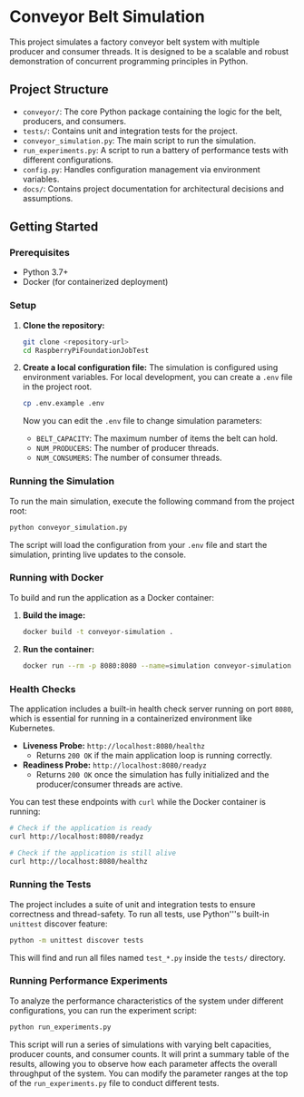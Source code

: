 # Conveyor Belt Simulation

This project simulates a factory conveyor belt system with multiple producer and consumer threads. It is designed to be a scalable and robust demonstration of concurrent programming principles in Python.

## Project Structure

- `conveyor/`: The core Python package containing the logic for the belt, producers, and consumers.
- `tests/`: Contains unit and integration tests for the project.
- `conveyor_simulation.py`: The main script to run the simulation.
- `run_experiments.py`: A script to run a battery of performance tests with different configurations.
- `config.py`: Handles configuration management via environment variables.
- `docs/`: Contains project documentation for architectural decisions and assumptions.

## Getting Started

### Prerequisites

- Python 3.7+
- Docker (for containerized deployment)

### Setup

1.  **Clone the repository:**
    ```bash
    git clone <repository-url>
    cd RaspberryPiFoundationJobTest
    ```

2.  **Create a local configuration file:**
    The simulation is configured using environment variables. For local development, you can create a `.env` file in the project root.

    ```bash
    cp .env.example .env
    ```

    Now you can edit the `.env` file to change simulation parameters:
    - `BELT_CAPACITY`: The maximum number of items the belt can hold.
    - `NUM_PRODUCERS`: The number of producer threads.
    - `NUM_CONSUMERS`: The number of consumer threads.

### Running the Simulation

To run the main simulation, execute the following command from the project root:

```bash
python conveyor_simulation.py
```

The script will load the configuration from your `.env` file and start the simulation, printing live updates to the console.

### Running with Docker

To build and run the application as a Docker container:

1.  **Build the image:**
    ```bash
    docker build -t conveyor-simulation .
    ```

2.  **Run the container:**
    ```bash
    docker run --rm -p 8080:8080 --name=simulation conveyor-simulation
    ```

### Health Checks

The application includes a built-in health check server running on port `8080`, which is essential for running in a containerized environment like Kubernetes.

-   **Liveness Probe:** `http://localhost:8080/healthz`
    -   Returns `200 OK` if the main application loop is running correctly.
-   **Readiness Probe:** `http://localhost:8080/readyz`
    -   Returns `200 OK` once the simulation has fully initialized and the producer/consumer threads are active.

You can test these endpoints with `curl` while the Docker container is running:

```bash
# Check if the application is ready
curl http://localhost:8080/readyz

# Check if the application is still alive
curl http://localhost:8080/healthz
```

### Running the Tests

The project includes a suite of unit and integration tests to ensure correctness and thread-safety. To run all tests, use Python'''s built-in `unittest` discover feature:

```bash
python -m unittest discover tests
```

This will find and run all files named `test_*.py` inside the `tests/` directory.

### Running Performance Experiments

To analyze the performance characteristics of the system under different configurations, you can run the experiment script:

```bash
python run_experiments.py
```

This script will run a series of simulations with varying belt capacities, producer counts, and consumer counts. It will print a summary table of the results, allowing you to observe how each parameter affects the overall throughput of the system. You can modify the parameter ranges at the top of the `run_experiments.py` file to conduct different tests.

